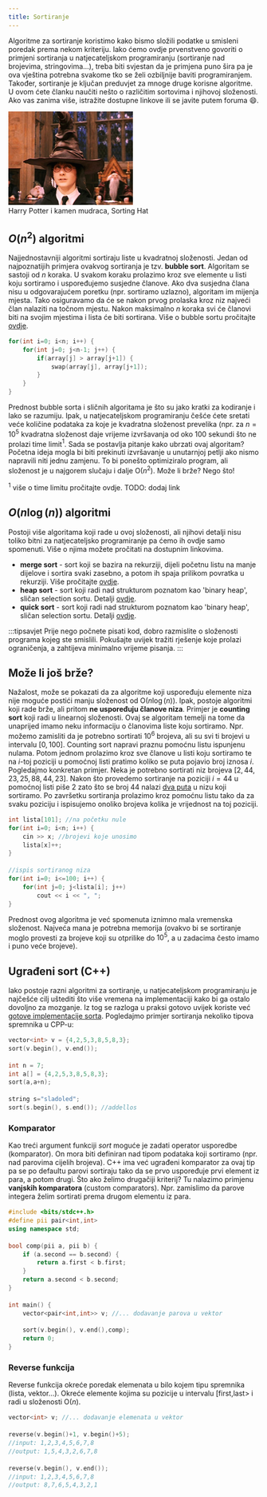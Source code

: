 ```yaml
---
title: Sortiranje
---
```


Algoritme za sortiranje koristimo kako bismo složili podatke u smisleni poredak prema nekom kriteriju. Iako ćemo ovdje prvenstveno govoriti o primjeni sortiranja u natjecateljskom programiranju (sortiranje nad brojevima, stringovima...), treba biti svjestan da je primjena puno šira pa je ova vještina potrebna svakome tko se želi ozbiljnije baviti programiranjem. Također, sortiranje je ključan preduvjet za mnoge druge korisne algoritme. U ovom ćete članku naučiti nešto o različitim sortovima i njihovoj složenosti. Ako vas zanima više, istražite dostupne linkove ili se javite putem foruma 😄.

<div style={{"textAlign":"center"}}>
	<img src="../../static/img/sortingHat.jpg" width="250"/>
	<figcaption>Harry Potter i kamen mudraca, Sorting Hat</figcaption>
</div>

## $O(n^2)$ algoritmi

Najjednostavniji algoritmi sortiraju liste u kvadratnoj složenosti. Jedan od najpoznatijih primjera ovakvog sortiranja je tzv. **bubble sort**. Algoritam se sastoji od $n$ koraka. U svakom koraku prolazimo kroz sve elemente u listi koju sortiramo i uspoređujemo susjedne članove. Ako dva susjedna člana nisu u odgovarajućem poretku (npr. sortiramo uzlazno), algoritam im mijenja mjesta. Tako osiguravamo da će se nakon prvog prolaska kroz niz najveći član nalaziti na točnom mjestu. Nakon maksimalno $n$ koraka svi će članovi biti na svojim mjestima i lista će biti sortirana. Više o bubble sortu pročitajte [ovdje](https://www.tutorialspoint.com/data_structures_algorithms/bubble_sort_algorithm.htm "Bubble sort").

```cpp
for(int i=0; i<n; i++) {
	for(int j=0; j<n-1; j++) {
		if(array[j] > array[j+1]) {
			swap(array[j], array[j+1]);
		}
	}
}
```

Prednost bubble sorta i sličnih algoritama je što su jako kratki za kodiranje i lako se razumiju. Ipak, u natjecateljskom programiranju češće ćete sretati veće količine podataka za koje je kvadratna složenost prevelika (npr. za $n=10^5$ kvadratna složenost daje vrijeme izvršavanja od oko $100$ sekundi što ne prolazi time limit$^1$. Sada se postavlja pitanje kako ubrzati ovaj algoritam? Početna ideja mogla bi biti prekinuti izvršavanje u unutarnjoj petlji ako nismo napravili niti jednu zamjenu. To bi ponešto optimiziralo program, ali složenost je u najgorem slučaju i dalje O($n^2$). Može li brže? Nego što!

$^1$ više o time limitu pročitajte ovdje.
TODO: dodaj link

## $O(n \log(n))$ algoritmi
Postoji više algoritama koji rade u ovoj složenosti, ali njihovi detalji nisu toliko bitni za natjecateljsko programiranje pa ćemo ih ovdje samo spomenuti. Više o njima možete pročitati 
na dostupnim linkovima.
+ **merge sort** - sort koji se bazira na rekurziji, dijeli početnu listu na manje dijelove i sortira svaki zasebno, a potom ih spaja prilikom povratka u rekurziji. Više pročitajte [ovdje](https://www.geeksforgeeks.org/merge-sort/ "Merge sort").
+ **heap sort**  - sort koji radi nad strukturom poznatom kao 'binary heap', sličan selection sortu. Detalji [ovdje](https://www.geeksforgeeks.org/heap-sort/ "Heap sort").
+ **quick sort** - sort koji radi nad strukturom poznatom kao 'binary heap', sličan selection sortu. Detalji [ovdje](https://www.geeksforgeeks.org/quick-sort/ "Quick sort").

:::tipsavjet
Prije nego počnete pisati kod, dobro razmislite o složenosti programa kojeg ste smislili. Pokušajte uvijek tražiti rješenje koje prolazi ograničenja, a zahtijeva minimalno vrijeme pisanja.
:::


## Može li još brže?
Nažalost, može se pokazati da za algoritme koji uspoređuju elemente niza nije moguće postići manju složenost od O($n \log(n)$). Ipak, postoje algoritmi koji rade brže, ali pritom **ne uspoređuju članove niza**. Primjer je **counting sort** koji radi u linearnoj složenosti. Ovaj se algoritam temelji na tome da unaprijed imamo neku informaciju o članovima liste koju sortiramo. Npr. možemo zamisliti da je potrebno sortirati $10^6$ brojeva, ali su svi ti brojevi u intervalu $[0,100]$. Counting sort  napravi praznu pomoćnu listu ispunjenu nulama. Potom jednom prolazimo kroz sve članove u listi koju sortiramo te na $i$-toj poziciji u pomoćnoj listi pratimo koliko se puta pojavio broj iznosa $i$. Pogledajmo konkretan primjer. Neka je potrebno sortirati niz brojeva $[2, 44, 23, 25, 88, 44, 23]$. Nakon što provedemo sortiranje na poziciji $i=44$ u pomoćnoj listi piše $2$ zato što se broj $44$ nalazi <ins>dva puta</ins> u nizu koji sortiramo. Po završetku sortiranja prolazimo kroz pomoćnu listu tako da za svaku poziciju i ispisujemo onoliko brojeva kolika je vrijednost na toj poziciji.

```cpp
int lista[101]; //na početku nule
for(int i=0; i<n; i++) {
	cin >> x; //brojevi koje unosimo
	lista[x]++;
}

//ispis sortiranog niza
for(int i=0; i<=100; i++) {
	for(int j=0; j<lista[i]; j++)
		cout << i << ", ";
}
```

Prednost ovog algoritma je već spomenuta iznimno mala vremenska složenost. Najveća mana je potrebna memorija (ovakvo bi se sortiranje moglo provesti za brojeve koji su otprilike do $10^5$, a u zadacima često imamo i puno veće brojeve).


## Ugrađeni sort (C++)
Iako postoje razni algoritmi za sortiranje, u natjecateljskom programiranju je najčešće cilj uštediti što više vremena na implementaciji kako bi ga ostalo dovoljno za mozganje. Iz tog se razloga u praksi gotovo uvijek koriste već <ins>gotove implementacije sorta</ins>. Pogledajmo primjer sortiranja nekoliko tipova spremnika u CPP-u:

```cpp
vector<int> v = {4,2,5,3,8,5,8,3};
sort(v.begin(), v.end());

int n = 7;
int a[] = {4,2,5,3,8,5,8,3};
sort(a,a+n);

string s="sladoled";
sort(s.begin(), s.end()); //addellos
```

### Komparator
Kao treći argument funkciji *sort* moguće je zadati operator usporedbe (komparator). On mora biti definiran nad tipom podataka koji sortiramo (npr. nad parovima cijelih brojeva). 
C++ ima već ugrađeni komparator za ovaj tip pa se po defaultu parovi sortiraju tako da se prvo uspoređuje prvi element iz para, a potom drugi. Što ako želimo drugačiji kriterij? 
Tu nalazimo primjenu **vanjskih komparatora** (custom comparators). Npr. zamislimo da parove integera želim sortirati prema drugom elementu iz para.

```cpp
#include <bits/stdc++.h>
#define pii pair<int,int>
using namespace std;

bool comp(pii a, pii b) {
	if (a.second == b.second) {
		return a.first < b.first;
	}
	return a.second < b.second;
}

int main() {
    vector<pair<int,int>> v; //... dodavanje parova u vektor
    
    sort(v.begin(), v.end(),comp);
    return 0;
}
```

### Reverse funkcija
Reverse funkcija okreće poredak elemenata u bilo kojem tipu spremnika (lista, vektor...). Okreće elemente kojima su pozicije u intervalu \[first,last>
i radi u složenosti O($n$).

```cpp
vector<int> v; //... dodavanje elemenata u vektor

reverse(v.begin()+1, v.begin()+5);
//input: 1,2,3,4,5,6,7,8
//output: 1,5,4,3,2,6,7,8

reverse(v.begin(), v.end());
//input: 1,2,3,4,5,6,7,8
//output: 8,7,6,5,4,3,2,1
```